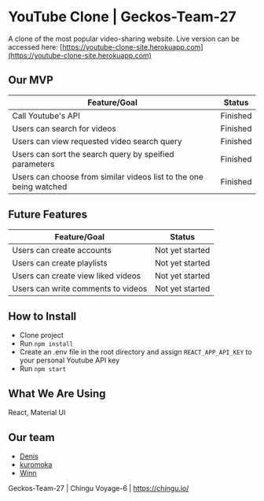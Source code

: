 # YouTube Clone | Geckos-Team-27

A clone of the most popular video-sharing website. 
Live version can be accessed here: [https://youtube-clone-site.herokuapp.com](https://youtube-clone-site.herokuapp.com)

## Our MVP

 Feature/Goal | Status 
--------------|---------
 Call Youtube's API | Finished 
 Users can search for videos | Finished 
 Users can view requested video search query | Finished 
 Users can sort the search query by speified parameters | Finished 
 Users can choose from similar videos list to the one being watched | Finished 

## Future Features

 Feature/Goal | Status 
 -------------|-------
 Users can create accounts | Not yet started 
 Users can create playlists | Not yet started 
 Users can create view liked videos | Not yet started 
 Users can write comments to videos | Not yet started 

## How to Install

* Clone project
* Run ```npm install``` 
* Create an .env file in the root directory and assign ```REACT_APP_API_KEY``` to your personal Youtube API key
* Run ```npm start```   

## What We Are Using

React, Material UI

## Our team

* [Denis](https://github.com/denibulkashvili)
* [kuromoka](https://github.com/kuromoka)
* [Winn](https://github.com/WinnLeong)

Geckos-Team-27 | Chingu Voyage-6 | https://chingu.io/
